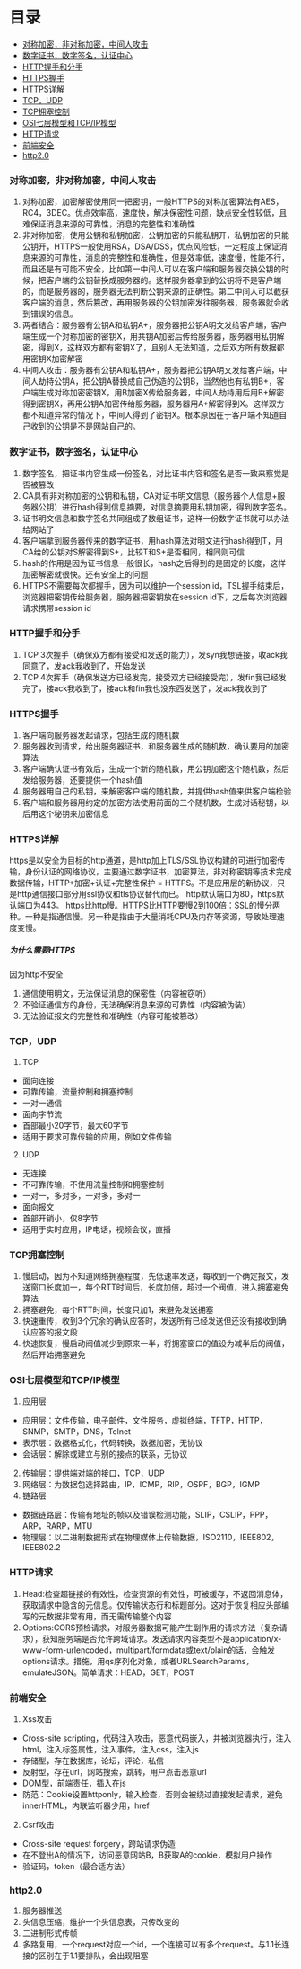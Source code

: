 # 目录
* [对称加密，非对称加密，中间人攻击](#对称加密，非对称加密，中间人攻击)
* [数字证书，数字签名，认证中心](#数字证书，数字签名，认证中心)
* [HTTP握手和分手](#HTTP握手和分手)
* [HTTPS握手](#HTTPS握手)
* [HTTPS详解](#HTTPS详解)
* [TCP，UDP](#TCP，UDP)
* [TCP拥塞控制](#TCP拥塞控制)
* [OSI七层模型和TCP/IP模型](#OSI七层模型和TCP/IP模型)
* [HTTP请求](#HTTP请求)
* [前端安全](#前端安全)
* [http2.0](#http2.0)

### 对称加密，非对称加密，中间人攻击
1. 对称加密，加密解密使用同一把密钥，一般HTTPS的对称加密算法有AES，RC4，3DEC。优点效率高，速度快，解决保密性问题，缺点安全性较低，且难保证消息来源的可靠性，消息的完整性和准确性
2. 非对称加密，使用公钥和私钥加密，公钥加密的只能私钥开，私钥加密的只能公钥开，HTTPS一般使用RSA，DSA/DSS，优点风险低，一定程度上保证消息来源的可靠性，消息的完整性和准确性，但是效率低，速度慢，性能不行，而且还是有可能不安全，比如第一中间人可以在客户端和服务器交换公钥的时候，把客户端的公钥替换成服务器的。这样服务器拿到的公钥将不是客户端的，而是服务器的，服务器无法判断公钥来源的正确性。第二中间人可以截获客户端的消息，然后篡改，再用服务器的公钥加密发往服务器，服务器就会收到错误的信息。
3. 两者结合：服务器有公钥A和私钥A+，服务器把公钥A明文发给客户端，客户端生成一个对称加密的密钥X，用共钥A加密后传给服务器，服务器用私钥解密，得到X，这样双方都有密钥X了，且别人无法知道，之后双方所有数据都用密钥X加密解密
4. 中间人攻击：服务器有公钥A和私钥A+，服务器把公钥A明文发给客户端，中间人劫持公钥A，把公钥A替换成自己伪造的公钥B，当然他也有私钥B+，客户端生成对称加密密钥X，用B加密X传给服务器，中间人劫持用后用B+解密得到密钥X，再用公钥A加密传给服务器，服务器用A+解密得到X。这样双方都不知道异常的情况下，中间人得到了密钥X。根本原因在于客户端不知道自己收到的公钥是不是网站自己的。

### 数字证书，数字签名，认证中心
1. 数字签名，把证书内容生成一份签名，对比证书内容和签名是否一致来察觉是否被篡改
2. CA具有非对称加密的公钥和私钥，CA对证书明文信息（服务器个人信息+服务器公钥）进行hash得到信息摘要，对信息摘要用私钥加密，得到数字签名。
3. 证书明文信息和数字签名共同组成了数组证书，这样一份数字证书就可以办法给网站了
4. 客户端拿到服务器传来的数字证书，用hash算法对明文进行hash得到T，用CA给的公钥对S解密得到S+，比较T和S+是否相同，相同则可信
5. hash的作用是因为证书信息一般很长，hash之后得到的是固定的长度，这样加密解密就很快。还有安全上的问题
6. HTTPS不需要每次都握手，因为可以维护一个session id，TSL握手结束后，浏览器把密钥传给服务器，服务器把密钥放在session id下，之后每次浏览器请求携带session id

### HTTP握手和分手
1. TCP 3次握手（确保双方都有接受和发送的能力），发syn我想链接，收ack我同意了，发ack我收到了，开始发送
2. TCP 4次挥手（确保发送方已经发完，接受双方已经接受完），发fin我已经发完了，接ack我收到了，接ack和fin我也没东西发送了，发ack我收到了

### HTTPS握手
1. 客户端向服务器发起请求，包括生成的随机数
2. 服务器收到请求，给出服务器证书，和服务器生成的随机数，确认要用的加密算法
3. 客户端确认证书有效后，生成一个新的随机数，用公钥加密这个随机数，然后发给服务器，还要提供一个hash值
4. 服务器用自己的私钥，来解密客户端的随机数，并提供hash值来供客户端检验
5. 客户端和服务器用约定的加密方法使用前面的三个随机数，生成对话秘钥，以后用这个秘钥来加密信息

### HTTPS详解
https是以安全为目标的http通道，是http加上TLS/SSL协议构建的可进行加密传输，身份认证的网络协议，主要通过数字证书，加密算法，非对称密钥等技术完成数据传输，HTTP+加密+认证+完整性保护 = HTTPS。不是应用层的新协议，只是http通信接口部分用ssl协议和tls协议替代而已。
http默认端口为80，https默认端口为443。
https比http慢。HTTPS比HTTP要慢2到100倍：SSL的慢分两种。一种是指通信慢。另一种是指由于大量消耗CPU及内存等资源，导致处理速度变慢。


##### 为什么需要HTTPS
因为http不安全
1. 通信使用明文，无法保证消息的保密性（内容被窃听）
2. 不验证通信方的身份，无法确保消息来源的可靠性（内容被伪装）
3. 无法验证报文的完整性和准确性（内容可能被篡改）

### TCP，UDP
1. TCP
* 面向连接
* 可靠传输，流量控制和拥塞控制
* 一对一通信
* 面向字节流
* 首部最小20字节，最大60字节
* 适用于要求可靠传输的应用，例如文件传输
2. UDP
* 无连接
* 不可靠传输，不使用流量控制和拥塞控制
* 一对一，多对多，一对多，多对一
* 面向报文
* 首部开销小，仅8字节
* 适用于实时应用，IP电话，视频会议，直播

### TCP拥塞控制
1. 慢启动，因为不知道网络拥塞程度，先低速率发送，每收到一个确定报文，发送窗口长度加一，每个RTT时间后，长度加倍，超过一个阀值，进入拥塞避免算法
2. 拥塞避免，每个RTT时间，长度只加1，来避免发送拥塞
3. 快速重传，收到3个冗余的确认应答时，发送所有已经发送但还没有接收到确认应答的报文段
4. 快速恢复，慢启动阀值减少到原来一半，将拥塞窗口的值设为减半后的阀值，然后开始拥塞避免


### OSI七层模型和TCP/IP模型
1. 应用层
* 应用层：文件传输，电子邮件，文件服务，虚拟终端，TFTP，HTTP，SNMP，SMTP，DNS，Telnet
* 表示层：数据格式化，代码转换，数据加密，无协议
* 会话层：解除或建立与别的接点的联系，无协议
2. 传输层：提供端对端的接口，TCP，UDP
3. 网络层：为数据包选择路由，IP，ICMP，RIP，OSPF，BGP，IGMP
4. 链路层
* 数据链路层：传输有地址的帧以及错误检测功能，SLIP，CSLIP，PPP，ARP，RARP，MTU
* 物理层：以二进制数据形式在物理媒体上传输数据，ISO2110，IEEE802，IEEE802.2

### HTTP请求
1. Head:检查超链接的有效性，检查资源的有效性，可被缓存，不返回消息体，获取请求中隐含的元信息。仅传输状态行和标题部分。这对于恢复相应头部编写的元数据非常有用，而无需传输整个内容
2. Options:CORS预检请求，对服务器数据可能产生副作用的请求方法（复杂请求），获知服务端是否允许跨域请求。发送请求内容类型不是application/x-www-form-urlencoded，multipart/formdata或text/plain的话，会触发options请求。措施，用qs序列化对象，或者URLSearchParams，emulateJSON。简单请求：HEAD，GET，POST

### 前端安全
1. Xss攻击
* Cross-site scripting，代码注入攻击，恶意代码嵌入，并被浏览器执行，注入html，注入标签属性，注入事件，注入css，注入js
* 存储型，存在数据库，论坛，评论，私信
* 反射型，存在url，网站搜索，跳转，用户点击恶意url
* DOM型，前端责任，插入在js
* 防范：Cookie设置httponly，输入检查，否则会被绕过直接发起请求，避免innerHTML，内联监听器少用，href
2. Csrf攻击
* Cross-site request forgery，跨站请求伪造
* 在不登出A的情况下，访问恶意网站B，B获取A的cookie，模拟用户操作
* 验证码，token（最合适方法）

### http2.0
1. 服务器推送
2. 头信息压缩，维护一个头信息表，只传改变的
3. 二进制形式传帧
4. 多路复用，一个request对应一个id，一个连接可以有多个request。与1.1长连接的区别在于1.1要排队，会出现阻塞